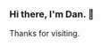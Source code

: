 ### Hi there, I'm Dan. 👋
Thanks for visiting.
<!--
**dbuhrd/dbuhrd** is a ✨ _special_ ✨ repository because its `README.md` (this file) appears on your GitHub profile.

Here are some ideas to get you started:

- 🔭 I’m currently working on advancing my skills based in JavaScript, Algorithms, Object-Oriented Programming, Design Patterns, Unit Testing, HTML / CSS, JQuery, Bootstrap, AJAX, React, JSX, REST, NPM, and AWS.
- 🌱 I’m currently learning JavaScript, React.js and Software Development.
- 👯 I’m looking to collaborate on ...
- 🤔 I’m looking for help with ...
- 💬 Ask me about ...
- 📫 How to reach me: ...
- 😄 Pronouns: ...
- ⚡ Fun fact: ...
-->
